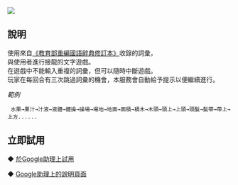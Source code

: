 [![](https://lh3.googleusercontent.com/Cc6BaW2bvr3i7N5V0pPb9RDtIZo8wIVFPFPV9Ev9tWtYgMvRBf8kCnhBpldEV-dG0eqDNlchpXQlhw=s81)](https://assistant.google.com/services/a/uid/000000ca4e8b5d65)

說明
-------
使用來自[《教育部重編國語辭典修訂本》](http://dict.revised.moe.edu.tw/cbdic/)收錄的詞彙，  
與使用者進行接龍的文字遊戲。  
在遊戲中不能輸入重複的詞彙，但可以隨時中斷遊戲。  
玩家在每回合有三次跳過詞彙的機會，本服務會自動給予提示以便繼續進行。

*範例*  

``` 水果→果汁→汁液→液體→體操→操場→場地→地面→面積→積木→木頭→頭上→上頭→頭髮→髮帶→帶上→上方......```

立即試用
-------
◆ [於Google助理上試用](https://assistant.google.com/services/invoke/uid/000000ca4e8b5d65)
  
◆ [Google助理上的說明頁面](https://assistant.google.com/services/a/uid/000000ca4e8b5d65)

